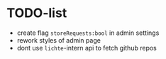 # TODO-list

* create flag `storeRequests:bool` in admin settings
* rework styles of admin page
* dont use `lichte`-intern api to fetch github repos
